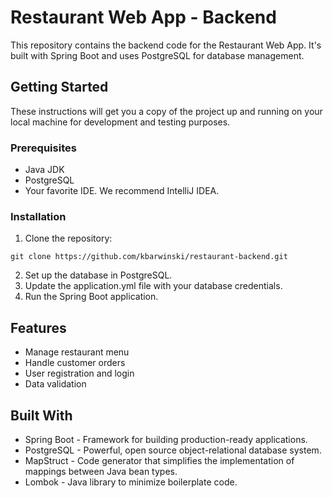 # Restaurant Web App - Backend

This repository contains the backend code for the Restaurant Web App. It's built with Spring Boot and uses PostgreSQL for database management.

## Getting Started

These instructions will get you a copy of the project up and running on your local machine for development and testing purposes.

### Prerequisites

- Java JDK
- PostgreSQL
- Your favorite IDE. We recommend IntelliJ IDEA.

### Installation

1. Clone the repository:
```
git clone https://github.com/kbarwinski/restaurant-backend.git
```
2. Set up the database in PostgreSQL.
3. Update the application.yml file with your database credentials.
4. Run the Spring Boot application.

## Features

- Manage restaurant menu
- Handle customer orders
- User registration and login
- Data validation

## Built With

- Spring Boot - Framework for building production-ready applications.
- PostgreSQL - Powerful, open source object-relational database system.
- MapStruct - Code generator that simplifies the implementation of mappings between Java bean types.
- Lombok - Java library to minimize boilerplate code.
